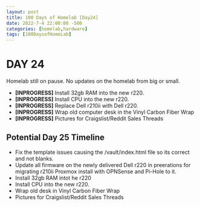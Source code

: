 ```yaml
---
layout: post
title: 100 Days of Homelab [Day24]
date: 2022-7-4 22:00:00 -500
categories: [homelab,hardware]
tags: [100DaysofHomeLab]
---
```


# DAY 24

Homelab still on pause.  No updates on the homelab from big or small.

* **[INPROGRESS]** Install 32gb RAM into the new r220.
* **[INPROGRESS]** Install CPU into the new r220.
* **[INPROGRESS]** Replace Dell r210ii with Dell r220.
* **[INPROGRESS]** Wrap old computer desk in the Vinyl Carbon Fiber Wrap
* **[INPROGRESS]** Pictures for Craigslist/Reddit Sales Threads

## Potential Day 25 Timeline
* Fix the template issues causing the /vault/index.html file so its correct and not blanks.
* Update all firmware on the newly delivered Dell r220 in preerations for migrating r210ii Proxmox install with OPNSense and Pi-Hole to it.
* Install 32gb RAM intot he r220
* Install CPU into the new r220.
* Wrap old desk in Vinyl Carbon Fiber Wrap
* Pictures for Craigslist/Reddit Sales Threads